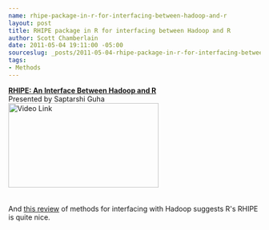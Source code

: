 ```yaml
--- 
name: rhipe-package-in-r-for-interfacing-between-hadoop-and-r
layout: post
title: RHIPE package in R for interfacing between Hadoop and R
author: Scott Chamberlain
date: 2011-05-04 19:11:00 -05:00
sourceslug: _posts/2011-05-04-rhipe-package-in-r-for-interfacing-between-hadoop-and-r.md
tags: 
- Methods
---
```

<div><strong><a href="http://www.lecturemaker.com/2011/02/rhipe/#video" title="Click link to go to the video page">RHIPE: An Interface Between Hadoop and R</a></strong><br />Presented by Saptarshi Guha</div><a href="http://www.lecturemaker.com/2011/02/rhipe/#video"><img alt="Video Link" border="0" height="169" src="http://www.lecturemaker.com/lectures/RMeetUp2010/RHIPE_Lecture.jpg" title="Click image to go to the video page" width="300" /></a>          <br /><br /><br />And <a href="http://blog.piccolboni.info/2011/04/looking-for-map-reduce-language.html">this review</a> of methods for interfacing with Hadoop suggests R's RHIPE is quite nice.
